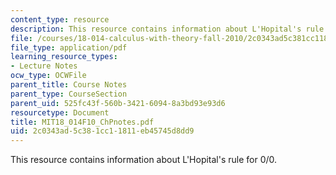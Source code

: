 ```yaml
---
content_type: resource
description: This resource contains information about L'Hopital's rule for 0/0.
file: /courses/18-014-calculus-with-theory-fall-2010/2c0343ad5c381cc11811eb45745d8dd9_MIT18_014F10_ChPnotes.pdf
file_type: application/pdf
learning_resource_types:
- Lecture Notes
ocw_type: OCWFile
parent_title: Course Notes
parent_type: CourseSection
parent_uid: 525fc43f-560b-3421-6094-8a3bd93e93d6
resourcetype: Document
title: MIT18_014F10_ChPnotes.pdf
uid: 2c0343ad-5c38-1cc1-1811-eb45745d8dd9
---
```

This resource contains information about L'Hopital's rule for 0/0.

